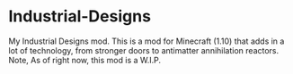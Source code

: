 # Industrial-Designs
My Industrial Designs mod.
This is a mod for Minecraft (1.10) that adds in a lot of technology, from stronger doors to antimatter annihilation reactors.
Note, As of right now, this mod is a W.I.P.
